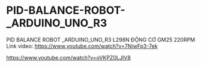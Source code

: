 # PID-BALANCE-ROBOT-_ARDUINO_UNO_R3
PID BALANCE ROBOT _ARDUINO_UNO_R3
L298N 
ĐỘNG CƠ GM25 220RPM
Link video:
https://www.youtube.com/watch?v=7NiwFp3-7ek

https://www.youtube.com/watch?v=oVKPZ0LJIV8
